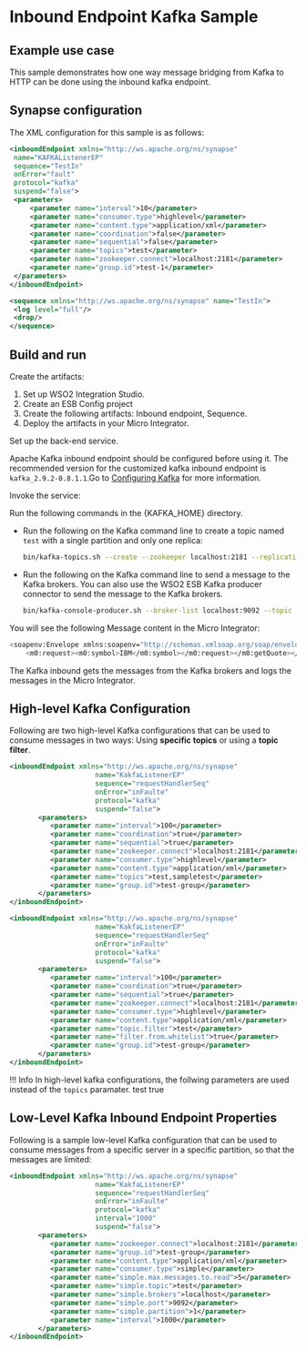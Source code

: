 # Inbound Endpoint Kafka Sample

## Example use case

This sample demonstrates how one way message bridging from Kafka to HTTP can be done using the inbound kafka endpoint.

## Synapse configuration

The XML configuration for this sample is as follows:

```xml tab='Inbound Endpoint'
<inboundEndpoint xmlns="http://ws.apache.org/ns/synapse"
 name="KAFKAListenerEP"
 sequence="TestIn"
 onError="fault"
 protocol="kafka"
 suspend="false">
 <parameters>
     <parameter name="interval">10</parameter>
     <parameter name="consumer.type">highlevel</parameter>
     <parameter name="content.type">application/xml</parameter>
     <parameter name="coordination">false</parameter>
     <parameter name="sequential">false</parameter>
     <parameter name="topics">test</parameter>
     <parameter name="zookeeper.connect">localhost:2181</parameter>
     <parameter name="group.id">test-1</parameter>
 </parameters>
</inboundEndpoint>
```

```xml tab='Sequence'
<sequence xmlns="http://ws.apache.org/ns/synapse" name="TestIn">
 <log level="full"/>
 <drop/>
</sequence>
```

## Build and run

Create the artifacts:

1. Set up WSO2 Integration Studio.
2. Create an ESB Config project
3. Create the following artifacts: Inbound endpoint, Sequence.
4. Deploy the artifacts in your Micro Integrator.

Set up the back-end service.

Apache Kafka inbound endpoint should be configured before using it. The recommended version for the customized kafka 
inbound endpoint is `kafka_2.9.2-0.8.1.1`.Go to [Configuring Kafka](../../../setup) for more information. 

Invoke the service:

Run the following commands in the {KAFKA_HOME} directory.
    
-   Run the following on the Kafka command line to create a topic named `test` with a single partition and only one
    replica:

    ```bash
    bin/kafka-topics.sh --create --zookeeper localhost:2181 --replication-factor 1 --partitions 1 --topic test
    ```

-   Run the following on the Kafka command line to send a message to the Kafka brokers. You can also use the WSO2 ESB Kafka producer connector to send the message to the Kafka brokers.

    ```bash
    bin/kafka-console-producer.sh --broker-list localhost:9092 --topic test
    ```

You will see the following Message content in the Micro Integrator:

```bash
<soapenv:Envelope xmlns:soapenv="http://schemas.xmlsoap.org/soap/envelope/" xmlns:wsa="http://www.w3.org/2005/08/addressing"><soapenv:Body><m0:getQuote xmlns:m0="http://services.samples">
    <m0:request><m0:symbol>IBM</m0:symbol></m0:request></m0:getQuote></soapenv:Body></soapenv:Envelope>
```

The Kafka inbound gets the messages from the Kafka brokers and logs the messages in the Micro Integrator.

## High-level Kafka Configuration

Following are two high-level Kafka configurations that can be used to consume messages in two ways: Using **specific topics** or using a **topic filter**.

```xml tab='Using Specific Topics'
<inboundEndpoint xmlns="http://ws.apache.org/ns/synapse"
                     name="KakfaListenerEP"
                     sequence="requestHandlerSeq"
                     onError="inFaulte"
                     protocol="kafka"
                     suspend="false">
       <parameters>
          <parameter name="interval">100</parameter> 
          <parameter name="coordination">true</parameter>
          <parameter name="sequential">true</parameter>
          <parameter name="zookeeper.connect">localhost:2181</parameter>
          <parameter name="consumer.type">highlevel</parameter>
          <parameter name="content.type">application/xml</parameter>
          <parameter name="topics">test,sampletest</parameter>
          <parameter name="group.id">test-group</parameter>
       </parameters>
</inboundEndpoint>
```

```xml tab='Using a Topic Filter'
<inboundEndpoint xmlns="http://ws.apache.org/ns/synapse"
                     name="KakfaListenerEP"
                     sequence="requestHandlerSeq"
                     onError="inFaulte"
                     protocol="kafka"
                     suspend="false">
       <parameters>
          <parameter name="interval">100</parameter> 
          <parameter name="coordination">true</parameter>
          <parameter name="sequential">true</parameter>
          <parameter name="zookeeper.connect">localhost:2181</parameter>
          <parameter name="consumer.type">highlevel</parameter>
          <parameter name="content.type">application/xml</parameter>
          <parameter name="topic.filter">test</parameter>
          <parameter name="filter.from.whitelist">true</parameter>
          <parameter name="group.id">test-group</parameter>      
       </parameters>
</inboundEndpoint>
```

!!! Info
    In high-level kafka configurations, the follwing parameters are used instead of the `topics` paramater.
    <parameter name="topic.filter">test</parameter>
    <parameter name="filter.from.whitelist">true</parameter>


## Low-Level Kafka Inbound Endpoint Properties

Following is a sample low-level Kafka configuration that can be used to consume messages from a specific server in a specific partition, so that the messages are limited:

```xml
<inboundEndpoint xmlns="http://ws.apache.org/ns/synapse"
                     name="KakfaListenerEP"
                     sequence="requestHandlerSeq"
                     onError="inFaulte"
                     protocol="kafka"
                     interval="1000"
                     suspend="false">
       <parameters>     
          <parameter name="zookeeper.connect">localhost:2181</parameter>
          <parameter name="group.id">test-group</parameter>  
          <parameter name="content.type">application/xml</parameter>
          <parameter name="consumer.type">simple</parameter>
          <parameter name="simple.max.messages.to.read">5</parameter>
          <parameter name="simple.topic">test</parameter>
          <parameter name="simple.brokers">localhost</parameter>
          <parameter name="simple.port">9092</parameter>
          <parameter name="simple.partition">1</parameter>
          <parameter name="interval">1000</parameter>
       </parameters>
</inboundEndpoint>
```